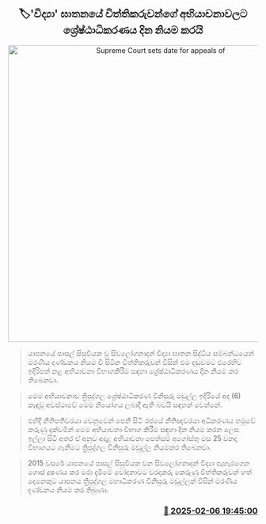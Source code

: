<p align='center'><b><h2 align='center' title='Supreme Court sets date for appeals of 'Vidya' murder defendants'>🏷'විද්‍යා' ඝාතනයේ විත්තිකරුවන්​ගේ අභියාචනාවලට ශ්‍රේෂ්ඨාධිකරණ​ය දින නියම කරයි</h2></b></p>
<p align='center'><img src='https://helakuru.sgp1.cdn.digitaloceanspaces.com/esana/images/lib/vidya-nn.jpg' width='600' alt='Supreme Court sets date for appeals of 'Vidya' murder defendants'></p>

> යාපනයේ පාසල් සිසුවියක වූ සිවලෝගනාදන් විද්‍යා ඝාතන සිද්ධිය සම්බන්ධයෙන් මරණීය දණ්ඩනය නියම වී සිටින විත්තිකරුවන් විසින් එම දඬුවමට එරෙහිව ඉදිරිපත් කළ අභියාචනා විභාගකිරීම සඳහා ශ්‍රේෂ්ඨාධිකරණය දින නියම කර තිබෙනවා.

> මෙම අභියාචනාව ත්‍රිපුද්ගල ශ්‍රේෂ්ඨාධිකරණ විනිසුරු මඩුල්ල ඉදිරියේ අද (6) කැඳවූ අවස්ථාවේ මෙම නියෝගය ලබාදී ඇති බවයි සඳහන් වෙන්නේ.

> එහිදී නීතිපතිවරයා වෙනුවෙන් පෙනී සිටි රජයේ නීතිඥවරයා අධිකරණය හමුවේ කරුණු දක්වමින් මෙම අභියාචනා විභාග කිරීම සඳහා දින නියම කරන ලෙස ඉල්ලා සිටි අතර ඒ අනුව අදාළ අභියාචනා පෙත්සම් අගෝස්තු මස 25 වනදා විභාගයට ගැනීමට ත්‍රිපුද්ගල විනිසුරු මඩුල්ල නියමකර තිබෙනවා.

> 2015 වසරේ යාපනයේ පාසල් සිසුවියක වන සිවලෝගනාදන් විද්‍යා පැහැරගෙන ගොස් දූෂණය කර මරා දැමීමේ චෝදනාවට වරදකරු කෙරුණු විත්තිකරුවන් හත් දෙනෙකුට යාපනය ත්‍රිපුද්ගල මහාධිකරණ විනිසුරු මඩුල්ලක් විසින් මරණීය දණ්ඩනය නියම කර තිබුණා.



<h3 align='right'><a href='https://www.helakuru.lk/esana/p/107239/'>📅 2025-02-06 19:45:00</a></h3>
